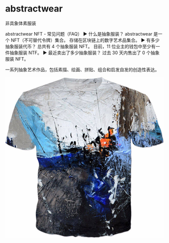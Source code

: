# abstractwear

非具象体素服装

abstractwear NFT - 常见问题（FAQ）
▶ 什么是抽象服装？
abstractwear 是一个 NFT（不可替代令牌）集合。 存储在区块链上的数字艺术品集合。
▶ 有多少抽象服装代币？
总共有 4 个抽象服装 NFT。 目前，11 位业主的钱包中至少有一件抽象服装 NTF。
▶ 最近卖出了多少抽象服装？
过去 30 天内售出了 0 个抽象服装 NFT。

一系列抽象艺术作品，包括素描、绘画、拼贴、组合和启发自发的创造性表达。

![R](R.jpg)
